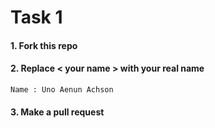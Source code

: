 # Task 1

#### 1. Fork this repo

#### 2. Replace < your name > with your real name

```
Name : Uno Aenun Achson
```

#### 3. Make a pull request
